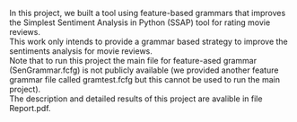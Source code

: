 In this project, we built a tool using feature-based grammars that improves the Simplest Sentiment Analysis in Python (SSAP) tool for rating movie reviews. <br>
This work only intends to provide a grammar based strategy to improve the sentiments analysis for movie reviews.
<br>
Note that to run this project the main file for feature-ased grammar (SenGrammar.fcfg) is not publicly available (we provided another feature grammar file called gramtest.fcfg but this cannot be used to run the main project).
<br>
The description and detailed results of this project are avalible in file Report.pdf.
